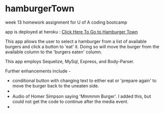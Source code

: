# hamburgerTown
week 13 homework assignment for U of A coding bootcamp

app is deployed at heroku : <a href="https://pacific-meadow-99774.herokuapp.com/">Click Here To Go to Hamburger Town</a>

This app allows the user to select a hamburger from a list of available burgers and click a button to 'eat' it.
Doing so will move the burger from the available column to the 'burgers eaten' column.

This app employs Sequelize, MySql, Express, and Body-Parser.

Further enhancements include - 
<ul>
  <li>conditional button with changing text to either eat or 'prepare again' to move the burger back to the uneaten side.<li>
  <li>Audio of Homer Simpson saying 'Mmmmm Burger'. I added this, but could not get the code to continue after the media event. <li>
  
  

